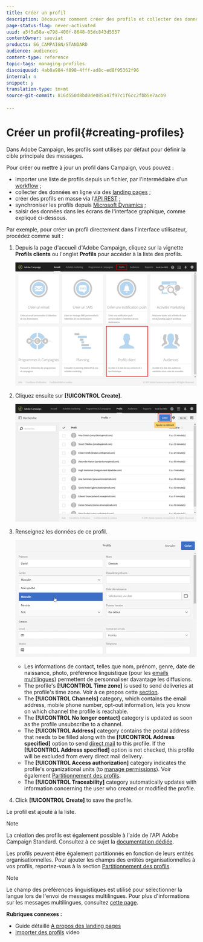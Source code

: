 ```yaml
---
title: Créer un profil
description: Découvrez comment créer des profils et collecter des données sur vos contacts à l'aide des API, des fonctionnalités d'import, de l'acquisition en ligne et des mises à jour automatiques ou manuelles.
page-status-flag: never-activated
uuid: a5f5a58a-e798-400f-8648-05dc843d5557
contentOwner: sauviat
products: SG_CAMPAIGN/STANDARD
audience: audiences
content-type: reference
topic-tags: managing-profiles
discoiquuid: 4ab8a984-f898-4fff-ad8c-ed8f95362f96
internal: n
snippet: y
translation-type: tm+mt
source-git-commit: 816d550d8bd0de085a47f97c1f6cc2fbb5e7acb9

---
```



# Créer un profil{#creating-profiles}

Dans Adobe Campaign, les profils sont utilisés par défaut pour définir la cible principale des messages.

Pour créer ou mettre à jour un profil dans Campaign, vous pouvez :

* importer une liste de profils depuis un fichier, par l&#39;intermédiaire d&#39;un [workflow](../../automating/using/importing-data.md#example--import-workflow-template) ;
* collecter des données en ligne via des [landing pages](../../channels/using/getting-started-with-landing-pages.md) ;
* créer des profils en masse via l&#39;[API REST](../../api/using/get-started-apis.md) ;
* synchroniser les profils depuis [Microsoft Dynamics](../../integrating/using/working-with-campaign-standard-and-microsoft-dynamics-365.md) ;
* saisir des données dans les écrans de l&#39;interface graphique, comme expliqué ci-dessous.

Par exemple, pour créer un profil directement dans l&#39;interface utilisateur, procédez comme suit :

1. Depuis la page d&#39;accueil d&#39;Adobe Campaign, cliquez sur la vignette **Profils clients** ou l&#39;onglet **Profils** pour accéder à la liste des profils.

   ![](assets/profile_creation_1.png)

1. Cliquez ensuite sur **[!UICONTROL Create]**.

   ![](assets/profile_creation.png)

1. Renseignez les données de ce profil.

   ![](assets/profile_creation1.png)

   * Les informations de contact, telles que nom, prénom, genre, date de naissance, photo, préférence linguistique (pour les [emails multilingues](../../channels/using/creating-a-multilingual-email.md)) permettent de personnaliser davantage les diffusions.
   * The profile&#39;s **[!UICONTROL Time zone]** is used to send deliveries at the profile&#39;s time zone. Voir à ce propos cette [section](../../sending/using/sending-messages-at-the-recipient-s-time-zone.md).
   * The **[!UICONTROL Channels]** category, which contains the email address, mobile phone number, opt-out information, lets you know on which channel the profile is reachable.
   * The **[!UICONTROL No longer contact]** category is updated as soon as the profile unsubscribe to a channel.
   * The **[!UICONTROL Address]** category contains the postal address that needs to be filled along with the **[!UICONTROL Address specified]** option to send [direct mail](../../channels/using/about-direct-mail.md) to this profile. If the **[!UICONTROL Address specified]** option is not checked, this profile will be excluded from every direct mail delivery.
   * The **[!UICONTROL Access authorization]** category indicates the profile&#39;s organizational units (to [manage permissions](../../administration/using/about-access-management.md)). Voir également [Partitionnement des profils](../../administration/using/organizational-units.md#partitioning-profiles).
   * The **[!UICONTROL Traceability]** category automatically updates with information concerning the user who created or modified the profile.

1. Click **[!UICONTROL Create]** to save the profile.

Le profil est ajouté à la liste.

>[!NOTE]
>
>La création des profils est également possible à l&#39;aide de l&#39;API Adobe Campaign Standard. Consultez à ce sujet la [documentation dédiée](../../api/using/creating-profiles.md).

Les profils peuvent être également partitionnés en fonction de leurs entités organisationnelles. Pour ajouter les champs des entités organisationnelles à vos profils, reportez-vous à la section [Partitionnement des profils](../../administration/using/organizational-units.md#partitioning-profiles).

>[!NOTE]
>
>Le champ des préférences linguistiques est utilisé pour sélectionner la langue lors de l&#39;envoi de messages multilingues. Pour plus d&#39;informations sur les messages multilingues, consultez [cette page](../../channels/using/creating-a-multilingual-email.md).

**Rubriques connexes :**

* Guide détaillé [A propos des landing pages](../../channels/using/getting-started-with-landing-pages.md)
* [Importer des profils](https://video.tv.adobe.com/v/24993?captions=fre_fr) video

